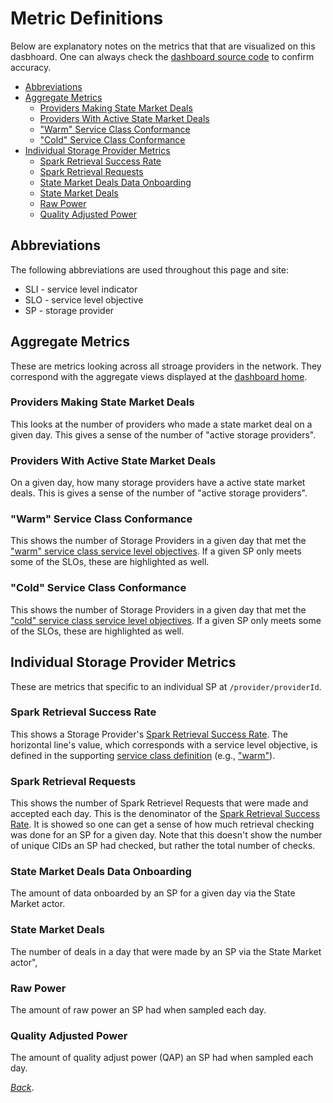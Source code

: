 # Metric Definitions <!-- omit from toc -->

Below are explanatory notes on the metrics that that are visualized on this dasbhoard.  One can always check the [dashboard source code](https://github.com/filecoin-project/filecoin-storage-providers-market) to confirm accuracy.

- [Abbreviations](#abbreviations)
- [Aggregate Metrics](#aggregate-metrics)
  - [Providers Making State Market Deals](#providers-making-state-market-deals)
  - [Providers With Active State Market Deals](#providers-with-active-state-market-deals)
  - ["Warm" Service Class Conformance](#warm-service-class-conformance)
  - ["Cold" Service Class Conformance](#cold-service-class-conformance)
- [Individual Storage Provider Metrics](#individual-storage-provider-metrics)
  - [Spark Retrieval Success Rate](#spark-retrieval-success-rate)
  - [Spark Retrieval Requests](#spark-retrieval-requests)
  - [State Market Deals Data Onboarding](#state-market-deals-data-onboarding)
  - [State Market Deals](#state-market-deals)
  - [Raw Power](#raw-power)
  - [Quality Adjusted Power](#quality-adjusted-power)


## Abbreviations
The following abbreviations are used throughout this page and site:
* SLI - service level indicator
* SLO - service level objective
* SP - storage provider

## Aggregate Metrics
These are metrics looking across all stroage providers in the network.  They correspond with the aggregate views displayed at the [dashboard home](/).

### Providers Making State Market Deals
This looks at the number of providers who made a state market deal on a given day.  This gives a sense of the number of "active storage providers".

### Providers With Active State Market Deals
On a given day, how many storage providers have a active state market deals.  This is gives a sense of the number of "active storage providers".

### "Warm" Service Class Conformance
This shows the number of Storage Providers in a given day that met the ["warm" service class service level objectives](https://github.com/filecoin-project/service-classes/service-classes/warm.md).  If a given SP only meets some of the SLOs, these are highlighted as well.

### "Cold" Service Class Conformance
This shows the number of Storage Providers in a given day that met the ["cold" service class service level objectives](https://github.com/filecoin-project/service-classes/service-classes/cold.md).  If a given SP only meets some of the SLOs, these are highlighted as well. 

## Individual Storage Provider Metrics
These are metrics that specific to an individual SP at `/provider/providerId`.

### Spark Retrieval Success Rate
This shows a Storage Provider's [Spark Retrieval Success Rate](https://github.com/filecoin-project/service-classes/service-level-indicators/spark-retrieval-success-rate.md).  The horizontal line's value, which corresponds with a service level objective, is defined in the supporting [service class definition](https://github.com/filecoin-project/service-classes/service-classes) (e.g., ["warm"](https://github.com/filecoin-project/service-classes/service-classes/warm.md)).

### Spark Retrieval Requests
This shows the number of Spark Retrievel Requests that were made and accepted each day.  This is the denominator of the [Spark Retrieval Success Rate](#spark-retrieval-success-rate).  It is showed so one can get a sense of how much retrieval checking was done for an SP for a given day.  Note that this doesn't show the number of unique CIDs an SP had checked, but rather the total number of checks.

### State Market Deals Data Onboarding
The amount of data onboarded by an SP for a given day via the State Market actor.

### State Market Deals
The number of deals in a day that were made by an SP via the State Market actor",

### Raw Power
The amount of raw power an SP had when sampled each day.

### Quality Adjusted Power
The amount of quality adjust power (QAP) an SP had when sampled each day.

_[Back](/)_.
